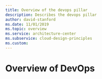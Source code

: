 ```yaml
---
title: Overview of the devops pillar 
description: Describes the devops pillar
author: david-stanford
ms.date: 11/01/2019
ms.topic: overview
ms.service: architecture-center
ms.subservice: cloud-design-principles
ms.custom: 
---
```


# Overview of DevOps
